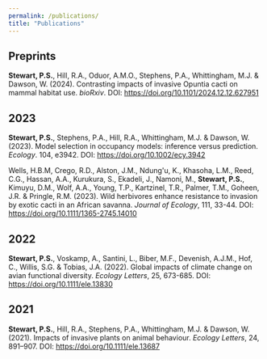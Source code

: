 ```yaml
---
permalink: /publications/
title: "Publications"
---
```


## Preprints ## 
**Stewart, P.S.**,  Hill, R.A., Oduor, A.M.O.,  Stephens, P.A., Whittingham, M.J. & Dawson, W. (2024). Contrasting impacts of invasive Opuntia cacti on mammal habitat use. *bioRxiv*. DOI: https://doi.org/10.1101/2024.12.12.627951  

## 2023 ##
**Stewart, P.S.**, Stephens, P.A., Hill, R.A., Whittingham, M.J. & Dawson, W. (2023). Model selection in occupancy models: inference versus prediction. *Ecology*. 104, e3942. DOI: https://doi.org/10.1002/ecy.3942

Wells, H.B.M, Crego, R.D., Alston, J.M., Ndung'u, K., Khasoha, L.M., Reed, C.G., Hassan, A.A., Kurukura, S., Ekadeli, J., Namoni, M., **Stewart, P.S.**, Kimuyu, D.M., Wolf, A.A., Young, T.P., Kartzinel, T.R., Palmer, T.M., Goheen, J.R. & Pringle, R.M. (2023). Wild herbivores enhance resistance to invasion by exotic cacti in an African savanna. *Journal of Ecology*, 111, 33-44. DOI: https://doi.org/10.1111/1365-2745.14010

## 2022 ##
**Stewart, P.S.**, Voskamp, A., Santini, L., Biber, M.F., Devenish, A.J.M., Hof, C., Willis, S.G. & Tobias, J.A. (2022). Global impacts of climate change on avian functional diversity. *Ecology Letters*, 25, 673-685. DOI: https://doi.org/10.1111/ele.13830 

## 2021 ##
**Stewart, P.S.**, Hill, R.A., Stephens, P.A., Whittingham, M.J. & Dawson, W. (2021). Impacts of invasive plants on animal behaviour. *Ecology Letters*, 24, 891–907. DOI: https://doi.org/10.1111/ele.13687
